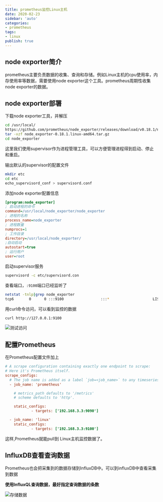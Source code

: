 ```yaml
---
title: prometheus监控Linux主机
date: 2020-02-23
sidebar: 'auto'
categories:
- prometheus
tags:
- linux
publish: true
---
```


## node exporter简介

prometheus主要负责数据的收集、查询和存储。例如Linux主机的cpu使用率，内存使用率等数据，需要使用node exporter这个工具。prometheus周期性收集node exporter的数据。


## node exporter部署

下载node exporter工具，并解压

```bash
cd /usr/local/
https://github.com/prometheus/node_exporter/releases/download/v0.18.1/node_exporter-0.18.1.linux-amd64.tar.gz
tar -xzf node_exporter-0.18.1.linux-amd64.tar.gz
cd node_exporter
```
这里我们使用supervisor作为进程管理工具，可以方便管理进程得到启动、停止和重启。

输出默认的supervisor的配置文件

```bash
mkdir etc
cd etc
echo_supervisord_conf > supervisord.conf
```

添加node exporter配置信息

```ini
[program:node_exporter]
; 启动进程的命令
command=/usr/local/node_exporter/node_exporter
; 进程的名称
process_name=node_exporter
; 进程数量
numprocs=1             
; 工作目录
directory=/usr/local/node_exporter/
;自动启动
autostart=true     
; 运行用户        
user=root               
```

启动supervisor服务

```bash
supervisord -c etc/supervisord.con
```
查看端口，`:9100`端口已经监听了

```bash
netstat -tnlp|grep node_exporter
tcp6       0      0 :::9100                 :::*                    LISTEN      94865/node_exporter
```

用curl命令访问，可以看到监控的数据

```bash
curl http://127.0.0.1:9100
```

![测试访问](https://img.array.fun/img/2020/02/24/e4qt0ozbgmjb8aw.webp)

## 配置Prometheus

在Prometheus配置文件加上

```ini
# A scrape configuration containing exactly one endpoint to scrape:
# Here it's Prometheus itself.
scrape_configs:
  # The job name is added as a label `job=<job_name>` to any timeseries scraped from this config.
  - job_name: 'prometheus'

    # metrics_path defaults to '/metrics'
    # scheme defaults to 'http'.

    static_configs:
            - targets: ['192.168.3.3:9090']

  - job_name: 'linux'
    static_configs:
            - targets: ['192.168.3.3:9100']
```

这样,Prometheus就能pull到 Linux主机监控数据了。

## InfluxDB查看查询数据

Prometheus也会把采集到的数据存储到InfluxDB中。可以到influxDB中查看采集到数据

**使用InfluxQL查询数据，最好指定查询数据的条数**

![存储数据](https://img.array.fun/img/2020/02/24/9dq1k6226dt5y2q.webp)
